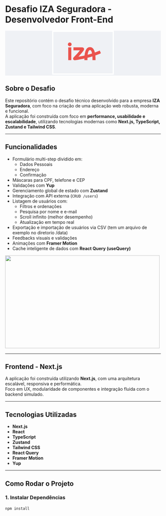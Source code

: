 # Desafio IZA Seguradora - Desenvolvedor Front-End

<div style="background-color: #EFF1F5; text-align: center">
    <img src="/public/logo.png" alt="IZA Seguradora Logo" style="max-width: 200px; height: auto;">
</div>

## Sobre o Desafio

Este repositório contém o desafio técnico desenvolvido para a empresa **IZA Seguradora**, com foco na criação de uma aplicação web robusta, moderna e funcional.  
A aplicação foi construída com foco em **performance, usabilidade e escalabilidade**, utilizando tecnologias modernas como **Next.js, TypeScript, Zustand e Tailwind CSS**.

---

## Funcionalidades

- Formulário multi-step dividido em:
  - Dados Pessoais
  - Endereço
  - Confirmação
- Máscaras para CPF, telefone e CEP
- Validações com **Yup**
- Gerenciamento global de estado com **Zustand**
- Integração com API externa (`CRUD /users`)
- Listagem de usuários com:
  - Filtros e ordenações
  - Pesquisa por nome e e-mail
  - Scroll infinito (melhor desempenho)
  - Atualização em tempo real
- Exportação e importação de usuários via CSV (tem um arquivo de exemplo no diretorio /data)
- Feedbacks visuais e validações
- Animações com **Framer Motion**
- Cache inteligente de dados com **React Query (useQuery)**

<img src="/public/iza-app.gif" width="500" height="300">

---

## Frontend - Next.js

A aplicação foi construída utilizando **Next.js**, com uma arquitetura escalável, responsiva e performática.  
Foco em UX, modularidade de componentes e integração fluida com o backend simulado.

---

## Tecnologias Utilizadas

- **Next.js**
- **React**
- **TypeScript**
- **Zustand**
- **Tailwind CSS**
- **React Query**
- **Framer Motion**
- **Yup**

---

## Como Rodar o Projeto

### 1. Instalar Dependências

```bash
npm install
```
